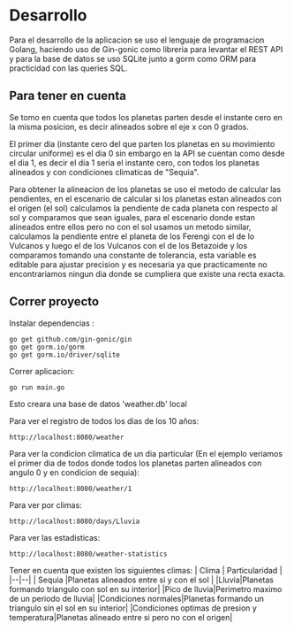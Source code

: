 # Desarrollo

Para el desarrollo de la aplicacion se uso el lenguaje de programacion Golang, haciendo uso de Gin-gonic como libreria para levantar el REST API y para la base de datos se uso SQLite junto a gorm como ORM para practicidad con las queries SQL.

## Para tener en cuenta

Se tomo en cuenta que todos los planetas parten desde el instante cero en la misma posicion, es decir alineados sobre el eje x con 0 grados.

El primer dia (instante cero del que parten los planetas en su movimiento circular uniforme) es el dia 0 sin embargo en la API se cuentan como desde el dia 1, es decir el dia 1 seria el instante cero, con todos los planetas alineados y con condiciones climaticas de "Sequia".

Para obtener la alineacion de los planetas se uso el metodo de calcular las pendientes, en el escenario de calcular si los planetas estan alineados con el origen (el sol) calculamos la pendiente de cada planeta con respecto al sol y comparamos que sean iguales, para el escenario donde estan alineados entre ellos pero no con el sol usamos un metodo similar, calculamos la pendiente entre el planeta de los Ferengi con el de lo Vulcanos y luego el de los Vulcanos con el de los Betazoide y los comparamos tomando una constante de tolerancia, esta variable es editable para ajustar precision y es necesaria ya que practicamente no encontrariamos ningun dia donde se cumpliera que existe una recta exacta.

## Correr proyecto 
Instalar dependencias :

    go get github.com/gin-gonic/gin
    go get gorm.io/gorm
    go get gorm.io/driver/sqlite
Correr aplicacion:

    go run main.go
Esto creara una base de datos 'weather.db' local

Para ver el registro de todos los dias de los 10 años:

    http://localhost:8080/weather
Para ver la condicion climatica de un dia particular (En el ejemplo veriamos el primer dia de todos donde todos los planetas parten alineados con angulo 0 y en condicion de sequia):

    http://localhost:8080/weather/1

Para ver por climas:

    http://localhost:8080/days/Lluvia

Para ver las estadisticas:

    http://localhost:8080/weather-statistics

Tener en cuenta que existen los siguientes climas:
| Clima | Particularidad |
|--|--|
| Sequia |Planetas alineados entre si y con el sol  |
|Lluvia|Planetas formando triangulo con sol en su interior|
|Pico de lluvia|Perimetro maximo de un periodo de lluvia|
|Condiciones normales|Planetas formando un triangulo sin el sol en su interior|
|Condiciones optimas de presion y temperatura|Planetas alineado entre si pero no con el origen|
